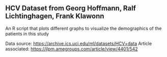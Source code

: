 ## HCV Dataset from Georg Hoffmann, Ralf Lichtinghagen, Frank Klawonn

An R script that plots different graphs to visualize the demographics of the patients in this study

Data source: https://archive.ics.uci.edu/ml/datasets/HCV+data
Article associated: https://jlpm.amegroups.com/article/view/4401/542
